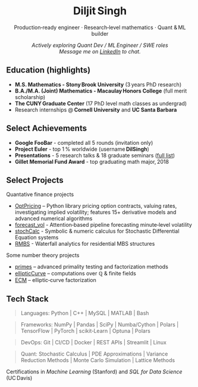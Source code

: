 <h1 align="center">Diljit Singh</h1>
<p align="center">
  Production‑ready engineer · Research‑level mathematics · Quant & ML builder
</p>

<p align="center">
  <em>Actively exploring Quant Dev / ML Engineer / SWE roles
  <br/>
  Message me on <a href="https://linkedin.com/in/singhdiljit">LinkedIn</a> to chat.</em>  
</p>


## Education (highlights)
* **M.S. Mathematics - Stony Brook University** (3 years PhD research)  
* **B.A./M.A. (Joint) Mathematics - Macaulay Honors College** (full merit scholarship)  
* **The CUNY Graduate Center** (17 PhD level math classes as undergrad)  
* Research internships @ **Cornell University** and **UC Santa Barbara**


## Select Achievements
* **Google FooBar** - completed all 5 rounds (invitation only)  
* **Project Euler** - top 1 % worldwide (username **DilSingh**)  
* **Presentations** - 5 research talks & 18 graduate seminars ([full list](https://github.com/Diljit22/Presentations))  
* **Gillet Memorial Fund Award** - top graduating math major, 2018

## Select Projects

Quantative finance projects

* [OptPricing](https://github.com/Diljit22/optpricing) – Python library pricing option contracts, valuing rates, investigating implied volatility; features 15+ derivative models and advanced numerical algorithms
* [forecast_vol](https://github.com/Diljit22/forecast_vol) - Attention‑based pipeline forecasting minute‑level volatility
* [stochCalc](https://github.com/Diljit22/stochCalc) - Symbolic & numeric calculus for Stochastic Differential Equation systems
* [RMBS](https://github.com/Diljit22/rmbs) - Waterfall analytics for residential MBS structures

Some number theory projects

* [primes](https://github.com/Diljit22/primes) – advanced primality testing and factorization methods 
* [ellipticCurve](https://github.com/Diljit22/ellipticCurve) – computations over ℚ & finite fields  
* [ECM](https://github.com/Diljit22/ECM) – elliptic‑curve factorization

## Tech Stack

> Languages:
Python | C++ | MySQL | MATLAB | Bash

> Frameworks: 
NumPy | Pandas | SciPy | Numba/Cython | Polars | TensorFlow | PyTorch | scikit‑Learn | Optuna | Polars

> DevOps: 
Git | CI/CD | Docker | REST APIs | Streamlit | Linux

> Quant: 
Stochastic Calculus | PDE Approximations | Variance Reduction Methods | Monte Carlo Simulation | Lattice Methods

Certifications in *Machine Learning* (Stanford) and *SQL for Data Science* (UC Davis)

